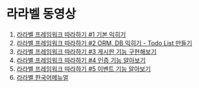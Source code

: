 라라벨 동영상
========================
1. [라라벨 프레임워크 따라하기 #1 기본 익히기](https://www.youtube.com/watch?v=L6nvYwG347c&t=118s&list=PL_1fv4_9uPOOFzzvhfnXEa0toN_JzAqnz&index=1)
2. [라라벨 프레임워크 따라하기 #2 ORM, DB 익히기 - Todo List 만들기](https://www.youtube.com/watch?v=Qv3DQWfbYfE&t=3s&list=PL_1fv4_9uPOOFzzvhfnXEa0toN_JzAqnz&index=2)
3. [라라벨 프레임워크 따라하기 #3 게시판 기능 구현해보기](https://www.youtube.com/watch?v=YyBmrvJ6Vcc&t=3s&list=PL_1fv4_9uPOOFzzvhfnXEa0toN_JzAqnz&index=3)
4. [라라벨 프레임워크 따라하기 #4 인증 기능 알아보기](https://www.youtube.com/watch?v=XWGx707YJuQ&t=4s&list=PL_1fv4_9uPOOFzzvhfnXEa0toN_JzAqnz&index=4)
5. [라라벨 프레임워크 따라하기 #5 이벤트 기능 알아보기](https://www.youtube.com/watch?v=g9i2dOA8Jwc&t=9s&list=PL_1fv4_9uPOOFzzvhfnXEa0toN_JzAqnz&index=5)
6. [라라벨 한국어메뉴얼](https://laravel.kr/docs)
